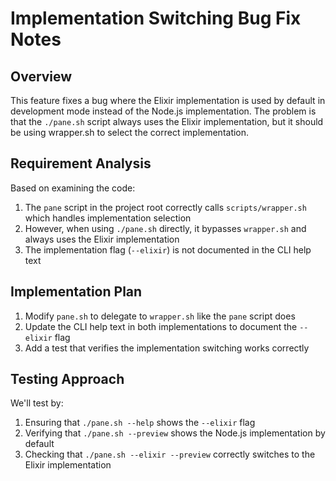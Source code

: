 # Implementation Switching Bug Fix Notes

## Overview
This feature fixes a bug where the Elixir implementation is used by default in development mode instead of the Node.js implementation. The problem is that the `./pane.sh` script always uses the Elixir implementation, but it should be using wrapper.sh to select the correct implementation.

## Requirement Analysis
Based on examining the code:

1. The `pane` script in the project root correctly calls `scripts/wrapper.sh` which handles implementation selection
2. However, when using `./pane.sh` directly, it bypasses `wrapper.sh` and always uses the Elixir implementation
3. The implementation flag (`--elixir`) is not documented in the CLI help text

## Implementation Plan
1. Modify `pane.sh` to delegate to `wrapper.sh` like the `pane` script does
2. Update the CLI help text in both implementations to document the `--elixir` flag
3. Add a test that verifies the implementation switching works correctly

## Testing Approach
We'll test by:
1. Ensuring that `./pane.sh --help` shows the `--elixir` flag
2. Verifying that `./pane.sh --preview` shows the Node.js implementation by default
3. Checking that `./pane.sh --elixir --preview` correctly switches to the Elixir implementation